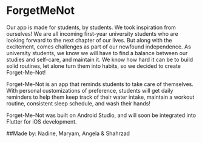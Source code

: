 # ForgetMeNot

Our app is made for students, by students. We took inspiration from ourselves! 
We are all incoming first-year university students who are looking forward to the next chapter of our lives. 
But along with the excitement, comes challenges as part of our newfound independence. 
As university students, we know we will have to find a balance between our studies and self-care, and maintain it. 
We know how hard it can be to build solid routines, let alone turn them into habits, so we decided to create Forget-Me-Not!

Forget-Me-Not is an app that reminds students to take care of themselves. 
With personal customizations of preference, students will get daily reminders to help them keep track of their water intake, 
maintain a workout routine, consistent sleep schedule, and wash their hands!
	
Forget-Me-Not was built on Android Studio, and will soon be integrated into Flutter for iOS development.

##Made by: Nadine, Maryam, Angela & Shahrzad
